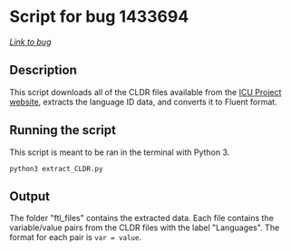 # Script for bug 1433694

*[Link to bug](https://bugzilla.mozilla.org/show_bug.cgi?id=1433694)*

## Description

This script downloads all of the CLDR files available from the [ICU Project website]( http://bugs.icu-project.org/trac/browser/trunk/icu4c/source/data/lang?order=name),  extracts the language ID data, and converts it to Fluent format.

## Running the script

This script is meant to be ran in the terminal with Python 3.

`python3 extract_CLDR.py`

## Output

The folder "ftl_files" contains the extracted data. Each file contains the variable/value pairs from the CLDR files with the label "Languages". The format for each pair is `var = value`.
